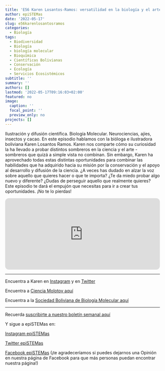```yaml
---
title: 'E56 Karen Losantos-Ramos: versatilidad en la biología y el arte'
author: epiSTEMas
date: '2022-05-17'
slug: e56karenlosantosramos
categories:
  - Biología
tags:
  - Biodiversidad
  - Biología
  - biología molecular
  - Bioquímica
  - Científicas Bolivianas
  - Conservación
  - Ecología
  - Servicios Ecosistémicos
subtitle: ''
summary: ''
authors: []
lastmod: '2022-05-17T09:16:03+02:00'
featured: no
image:
  caption: ''
  focal_point: ''
  preview_only: no
projects: []
---
```


Ilustración y difusión científica. Biología Molecular. Neurociencias, ajíes, insectos y cacao. En este episodio hablamos con la bióloga e ilustradora boliviana Karen Losantos Ramos. Karen nos comparte cómo su curiosidad la ha llevado a probar distintos sombreros en la ciencia y el arte - sombreros que quizá a simple vista no combinan. Sin embargo, Karen ha aprovechado todas estas distintas oportunidades para combinar las habilidades que ha adquirido hacia su misión por la conservación y el apoyo al desarrollo y difusión de la ciencia. ¿A veces has dudado en alzar la voz sobre aquello que quieres hacer o que te importa? ¿Te da miedo probar algo nuevo y diferente? ¿Dudas de perseguir aquello que realmente quieres? Este episodio te dará el empujón que necesitas para ir a crear tus oportunidades. ¡No te lo pierdas!

<iframe style="border-radius:12px" src="https://open.spotify.com/embed/episode/0SrNDLoFIyOT44rlx6Kc17?utm_source=generator" width="100%" height="232" frameBorder="0" allowfullscreen="" allow="autoplay; clipboard-write; encrypted-media; fullscreen; picture-in-picture"></iframe>

- - - - -

Encuentra a Karen en [Instagram](https://www.instagram.com/karrencha/) y en [Twitter](https://twitter.com/KarenLosantos)

Encuentra a [Ciencia Molotov aquí](https://www.instagram.com/ciencia_molotov/)

Encuentra a la [Sociedad Boliviana de Biología Molecular aquí](https://mobile.twitter.com/biomolbol)

- - - - -

Recuerda [suscribirte a nuestro boletín semanal aquí](http://eepurl.com/hyEnr1)

Y sigue a epiSTEMas en:

[Instagram epiSTEMas](https://www.instagram.com/epistemas/)  

[Twitter epiSTEMas](https://twitter.com/epiSTEMas_Pod)

[Facebook epiSTEMas](https://www.facebook.com/epiSTEMasPod) (¡te agradeceríamos si puedes dejarnos una Opinión en nuestra página de Facebook para que más personas puedan encontrar nuestra página!)

